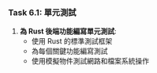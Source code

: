 ### Task 6.1: 單元測試

1. **為 Rust 後端功能編寫單元測試**:
   - 使用 Rust 的標準測試框架
   - 為每個關鍵功能編寫測試
   - 使用模擬物件測試網路和檔案系統操作
